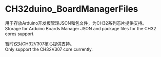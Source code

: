 # CH32duino_BoardManagerFiles
用于存放Arduino开发板管理JSON和包文件，为CH32系列芯片提供支持。<br>
Storage for Arduino Boards Manager JSON and package files for the CH32 cores support.

暂时仅对CH32V307核心提供支持。<br>
Only support the CH32V307 core currently.
